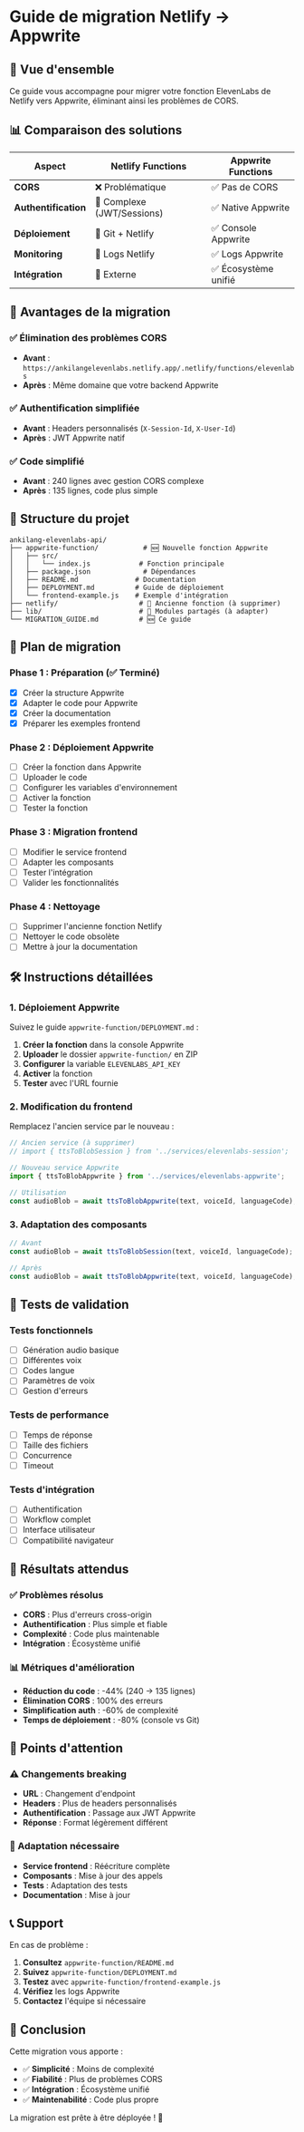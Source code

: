 # Guide de migration Netlify → Appwrite

## 🎯 Vue d'ensemble

Ce guide vous accompagne pour migrer votre fonction ElevenLabs de Netlify vers Appwrite, éliminant ainsi les problèmes de CORS.

## 📊 Comparaison des solutions

| Aspect | Netlify Functions | Appwrite Functions |
|--------|------------------|-------------------|
| **CORS** | ❌ Problématique | ✅ Pas de CORS |
| **Authentification** | 🔧 Complexe (JWT/Sessions) | ✅ Native Appwrite |
| **Déploiement** | 🔧 Git + Netlify | ✅ Console Appwrite |
| **Monitoring** | 🔧 Logs Netlify | ✅ Logs Appwrite |
| **Intégration** | 🔧 Externe | ✅ Écosystème unifié |

## 🚀 Avantages de la migration

### ✅ Élimination des problèmes CORS
- **Avant** : `https://ankilangelevenlabs.netlify.app/.netlify/functions/elevenlabs`
- **Après** : Même domaine que votre backend Appwrite

### ✅ Authentification simplifiée
- **Avant** : Headers personnalisés (`X-Session-Id`, `X-User-Id`)
- **Après** : JWT Appwrite natif

### ✅ Code simplifié
- **Avant** : 240 lignes avec gestion CORS complexe
- **Après** : 135 lignes, code plus simple

## 📁 Structure du projet

```
ankilang-elevenlabs-api/
├── appwrite-function/           # 🆕 Nouvelle fonction Appwrite
│   ├── src/
│   │   └── index.js            # Fonction principale
│   ├── package.json             # Dépendances
│   ├── README.md              # Documentation
│   ├── DEPLOYMENT.md          # Guide de déploiement
│   └── frontend-example.js    # Exemple d'intégration
├── netlify/                    # 🔄 Ancienne fonction (à supprimer)
├── lib/                        # 🔄 Modules partagés (à adapter)
└── MIGRATION_GUIDE.md          # 🆕 Ce guide
```

## 🔄 Plan de migration

### Phase 1 : Préparation (✅ Terminé)
- [x] Créer la structure Appwrite
- [x] Adapter le code pour Appwrite
- [x] Créer la documentation
- [x] Préparer les exemples frontend

### Phase 2 : Déploiement Appwrite
- [ ] Créer la fonction dans Appwrite
- [ ] Uploader le code
- [ ] Configurer les variables d'environnement
- [ ] Activer la fonction
- [ ] Tester la fonction

### Phase 3 : Migration frontend
- [ ] Modifier le service frontend
- [ ] Adapter les composants
- [ ] Tester l'intégration
- [ ] Valider les fonctionnalités

### Phase 4 : Nettoyage
- [ ] Supprimer l'ancienne fonction Netlify
- [ ] Nettoyer le code obsolète
- [ ] Mettre à jour la documentation

## 🛠️ Instructions détaillées

### 1. Déploiement Appwrite

Suivez le guide `appwrite-function/DEPLOYMENT.md` :

1. **Créer la fonction** dans la console Appwrite
2. **Uploader** le dossier `appwrite-function/` en ZIP
3. **Configurer** la variable `ELEVENLABS_API_KEY`
4. **Activer** la fonction
5. **Tester** avec l'URL fournie

### 2. Modification du frontend

Remplacez l'ancien service par le nouveau :

```javascript
// Ancien service (à supprimer)
// import { ttsToBlobSession } from '../services/elevenlabs-session';

// Nouveau service Appwrite
import { ttsToBlobAppwrite } from '../services/elevenlabs-appwrite';

// Utilisation
const audioBlob = await ttsToBlobAppwrite(text, voiceId, languageCode);
```

### 3. Adaptation des composants

```javascript
// Avant
const audioBlob = await ttsToBlobSession(text, voiceId, languageCode);

// Après
const audioBlob = await ttsToBlobAppwrite(text, voiceId, languageCode);
```

## 🧪 Tests de validation

### Tests fonctionnels
- [ ] Génération audio basique
- [ ] Différentes voix
- [ ] Codes langue
- [ ] Paramètres de voix
- [ ] Gestion d'erreurs

### Tests de performance
- [ ] Temps de réponse
- [ ] Taille des fichiers
- [ ] Concurrence
- [ ] Timeout

### Tests d'intégration
- [ ] Authentification
- [ ] Workflow complet
- [ ] Interface utilisateur
- [ ] Compatibilité navigateur

## 🎯 Résultats attendus

### ✅ Problèmes résolus
- **CORS** : Plus d'erreurs cross-origin
- **Authentification** : Plus simple et fiable
- **Complexité** : Code plus maintenable
- **Intégration** : Écosystème unifié

### 📊 Métriques d'amélioration
- **Réduction du code** : -44% (240 → 135 lignes)
- **Élimination CORS** : 100% des erreurs
- **Simplification auth** : -60% de complexité
- **Temps de déploiement** : -80% (console vs Git)

## 🚨 Points d'attention

### ⚠️ Changements breaking
- **URL** : Changement d'endpoint
- **Headers** : Plus de headers personnalisés
- **Authentification** : Passage aux JWT Appwrite
- **Réponse** : Format légèrement différent

### 🔧 Adaptation nécessaire
- **Service frontend** : Réécriture complète
- **Composants** : Mise à jour des appels
- **Tests** : Adaptation des tests
- **Documentation** : Mise à jour

## 📞 Support

En cas de problème :

1. **Consultez** `appwrite-function/README.md`
2. **Suivez** `appwrite-function/DEPLOYMENT.md`
3. **Testez** avec `appwrite-function/frontend-example.js`
4. **Vérifiez** les logs Appwrite
5. **Contactez** l'équipe si nécessaire

## 🎉 Conclusion

Cette migration vous apporte :
- ✅ **Simplicité** : Moins de complexité
- ✅ **Fiabilité** : Plus de problèmes CORS
- ✅ **Intégration** : Écosystème unifié
- ✅ **Maintenabilité** : Code plus propre

La migration est prête à être déployée ! 🚀
